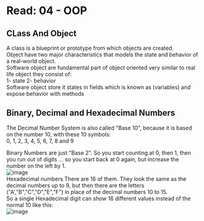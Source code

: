 # Read: 04 - OOP
## CLass And Object   
A class is a blueprint or prototype from which objects are created.  
Object have two major characteristics that models the state and behavior of a real-world object.   
Software object are fundamental part of object oriented very similar to real life object they consist of:   
1- state 
2- behavior  
Software object store it states in fields which is known as (variables) and expose behavior with methods    
## Binary, Decimal and Hexadecimal Numbers  
The Decimal Number System is also called "Base 10", because it is based on the number 10, with these 10 symbols:   
0, 1, 2, 3, 4, 5, 6, 7, 8 and 9     

Binary Numbers are just "Base 2". So you start counting at 0, then 1, then you run out of digits ... so you start back at 0 again, but increase the number on the left by 1.  
![image](https://user-images.githubusercontent.com/97651232/156934756-95b771be-ad20-49c6-964a-0e248c3d5bd5.png)    
Hexadecimal numbers  There are 16 of them. They look the same as the decimal numbers up to 9, but then there are the letters ("A',"B","C","D","E","F") in place of the decimal numbers 10 to 15.    
So a single Hexadecimal digit can show 16 different values instead of the normal 10 like this:  
![image](https://user-images.githubusercontent.com/97651232/156934823-98cc9f77-f17a-44fb-a8e7-392b295cdcb4.png)   


